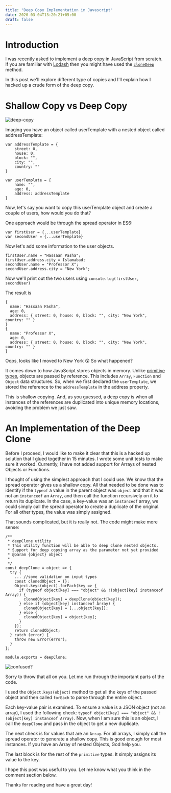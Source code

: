 ```yaml
---
title: "Deep Copy Implementation in Javascript"
date: 2020-03-04T13:20:21+05:00
draft: false
---
```


# Introduction

I was recently asked to implement a deep copy in JavaScript from scratch. If you are familiar with [Lodash](https://lodash.com/) then you might have used the [`cloneDeep`](https://lodash.com/docs/4.17.15#cloneDeep) method.

In this post we'll explore different type of copies and I'll explain how I hacked up a crude form of the deep copy.

# Shallow Copy vs Deep Copy

![deep-copy](https://media.giphy.com/media/iFkHQLzYA09Zm/giphy.gif)

Imaging you have an object called userTemplate with a nested object called addressTemplate:

```
var addressTemplate = {
    street: 0,
    house: 0,
    block: "",
    city: "",
    country: ""
}

var userTemplate = {
    name: "",
    age: 0,
    address: addressTemplate
}
```

Now, let's say you want to copy this userTemplate object and create a couple of users, how would you do that?

One approach would be through the spread operator in ES6:

```
var firstUser = {...userTemplate}
var secondUser = {...userTemplate}
```

Now let's add some information to the user objects.

```
firstUser.name = "Hassaan Pasha";
firstUser.address.city = Islamabad;
secondUser.name = "Professor X";
secondUser.address.city = "New York";
```

Now we'll print out the two users using `console.log(firstUser, secondUser)`

The result is

```
{
  name: "Hassaan Pasha",
  age: 0,
  address: { street: 0, house: 0, block: "", city: "New York", country: "" }
}
{
  name: "Professor X",
  age: 0,
  address: { street: 0, house: 0, block: "", city: "New York", country: "" }
}

```

Oops, looks like I moved to New York 😲
So what happened?

It comes down to how JavaScript stores objects in memory. Unlike [primitive types](https://developer.mozilla.org/en-US/docs/Web/JavaScript/Data_structures), objects are passed by reference. This includes `Array`, `Function` and `Object` data structures. So, when we first declared the `userTemplate`, we stored the reference to the `addressTemplate` in the address property.

This is shallow copying. And, as you guessed, a deep copy is when all instances of the references are duplicated into unique memory locations, avoiding the problem we just saw.

# An Implementation of the Deep Clone

Before I proceed, I would like to make it clear that this is a hacked up solution that I glued together in 15 minutes. I wrote some unit tests to make sure it worked. Currently, I have not added support for Arrays of nested Objects or Functions.

I thought of using the simplest approach that I could use. We know that the spread operator gives us a shallow copy. All that needed to be done was to identify if the `typeof` a value in the parent object was `object` and that it was not an `instanceof` an `Array`, and then call the function recursively on it to return its duplicate. In the case, a key-value was an `instanceof` array, we could simply call the spread operator to create a duplicate of the original. For all other types, the value was simply assigned.

That sounds complicated, but it is really not. The code might make more sense:

```
/**
 * deepClone utility
 * This utility function will be able to deep clone nested objects.
 * Support for deep copying array as the parameter not yet provided
 * @param {object} object
 *
 */
const deepClone = object => {
  try {
    ... //some validation on input types
    const clonedObject = {};
    Object.keys(object).forEach(key => {
      if (typeof object[key] === "object" && !(object[key] instanceof Array)) {
        clonedObject[key] = deepClone(object[key]);
      } else if (object[key] instanceof Array) {
        clonedObject[key] = [...object[key]];
      } else {
        clonedObject[key] = object[key];
      }
    });
    return clonedObject;
  } catch (error) {
    throw new Error(error);
  }
};

module.exports = deepClone;
```

![confused?](https://media.giphy.com/media/xhN4C2vEuapCo/giphy.gif)

Sorry to throw that all on you. Let me run through the important parts of the code.

I used the `Object.keys(object)` method to get all the keys of the passed object and then called `forEach` to parse through the entire object.

Each key-value pair is examined. To ensure a value is a JSON object (not an array), I used the following check: `typeof object[key] === "object" && !(object[key] instanceof Array)`. Now, when I am sure this is an object, I call the `deepClone` and pass in the object to get a new duplicate.

The next check is for values that are an `Array`. For all arrays, I simply call the spread operator to generate a shallow copy. This is good enough for most instances. If you have an Array of nested Objects, God help you.

The last block is for the rest of the `primitive` types. It simply assigns its value to the key.

I hope this post was useful to you. Let me know what you think in the comment section below.

Thanks for reading and have a great day!
